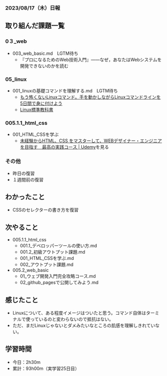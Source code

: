 ### 2023/08/17（木）日報

## 取り組んだ課題一覧

### 0３_web
  - 003_web_basic.md　LGTM待ち
    - 『プロになるためのWeb技術入門』――なぜ，あなたはWebシステムを開発できないのかを読む
### 05_linux
  - 001_linuxの基礎コマンドを理解する.md　LGTM待ち
    - [もう怖くないLinuxコマンド。手を動かしながらLinuxコマンドラインを5日間で身に付けよう](https://www.udemy.com/course/unscared_linux/)
    - [Linux標準教科書](https://linuc.org/textbooks/linux/)

### 005.1.1_html_css
  - 001_HTML_CSSを学ぶ
    - [未経験からHTML、CSS をマスターして、WEBデザイナー・エンジニアを目指す　最高の実践コース | Udemy](https://www.udemy.com/course/html5css3-b/learn/lecture/21188846)を見る


### その他
- 昨日の復習
- １週間前の復習

## わかったこと
- CSSのセレクターの書き方を復習

## 次やること
- 005.1.1_html_css
  - 001.1_デベロッパーツールの使い方.md
  - 001.2_初級アウトプット課題.md
  - 001_HTML_CSSを学ぶ.md
  - 002_アウトプット課題.md
- 005.2_web_basic
  - 01_ウェブ開発入門完全攻略コース.md
  - 02_github_pagesで公開してみよう.md

## 感じたこと
- Linuxについて、ある程度イメージはついたと思う。コマンド自体はターミナルで使っているのと変わらないので抵抗はない。
- ただ、まだLinuxじゃないとダメみたいなところの肌感を理解しきれていない。

## 学習時間
- 今日：2h30m
- 累計：93h00m（実学習25日目）

